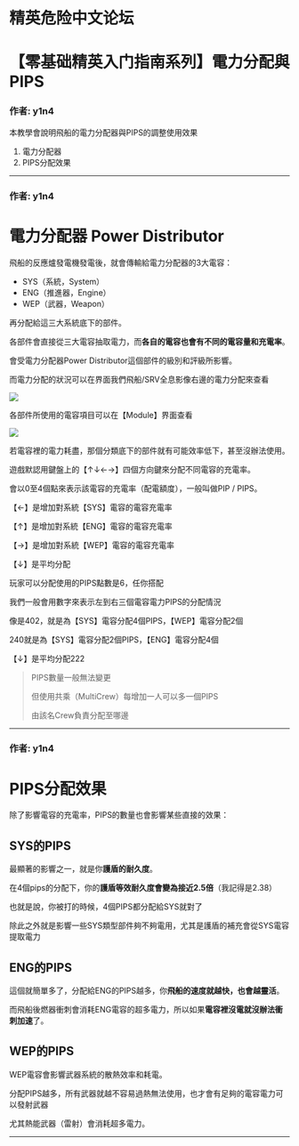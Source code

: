 




精英危险中文论坛
=========







 




# 【零基础精英入门指南系列】電力分配與PIPS





### 作者: y1n4



本教學會說明飛船的電力分配器與PIPS的調整使用效果


1. 電力分配器
2. PIPS分配效果






---



### 作者: y1n4



電力分配器 Power Distributor
=======================


飛船的反應爐發電機發電後，就會傳輸給電力分配器的3大電容：


* SYS（系統，System）
* ENG（推進器，Engine）
* WEP（武器，Weapon）  

再分配給這三大系統底下的部件。


各部件會直接從三大電容抽取電力，而**各自的電容也會有不同的電容量和充電率**。  

會受電力分配器Power Distributor這個部件的級別和評級所影響。  

而電力分配的狀況可以在界面我們飛船/SRV全息影像右邊的電力分配來查看  

![](https://qiniu.elitedanger.cn/assets/files/2021-04-18/1618761440-849666-pipsdes.png)


各部件所使用的電容項目可以在【Module】界面查看  

![](https://qiniu.elitedanger.cn/assets/files/2021-04-23/1619199046-112678-pips01.jpeg)


若電容裡的電力耗盡，那個分類底下的部件就有可能效率低下，甚至沒辦法使用。  

遊戲默認用鍵盤上的【↑↓←→】四個方向鍵來分配不同電容的充電率。  

會以0至4個點來表示該電容的充電率（配電額度），一般叫做PIP / PIPS。  

【←】是增加對系統【SYS】電容的電容充電率  

【↑】是增加對系統【ENG】電容的電容充電率  

【→】是增加對系統【WEP】電容的電容充電率  

【↓】是平均分配


玩家可以分配使用的PIPS點數是6，任你搭配  

我們一般會用數字來表示左到右三個電容電力PIPS的分配情況  

像是402，就是為【SYS】電容分配4個PIPS，【WEP】電容分配2個  

240就是為【SYS】電容分配2個PIPS，【ENG】電容分配4個  

【↓】是平均分配222



> PIPS數量一般無法變更  
> 
> 但使用共乘（MultiCrew）每增加一人可以多一個PIPS  
> 
> 由該名Crew負責分配至哪邊
> 
> 






---



### 作者: y1n4



PIPS分配效果
========


除了影響電容的充電率，PIPS的數量也會影響某些直接的效果：


SYS的PIPS
--------


最顯著的影響之一，就是你**護盾的耐久度**。  

在4個pips的分配下，你的**護盾等效耐久度會變為接近2.5倍**（我記得是2.38）  

也就是說，你被打的時候，4個PIPS都分配給SYS就對了  

除此之外就是影響一些SYS類型部件夠不夠電用，尤其是護盾的補充會從SYS電容提取電力


ENG的PIPS
--------


這個就簡單多了，分配給ENG的PIPS越多，你**飛船的速度就越快，也會越靈活**。  

而飛船後燃器衝刺會消耗ENG電容的超多電力，所以如果**電容裡沒電就沒辦法衝刺加速**了。


WEP的PIPS
--------


WEP電容會影響武器系統的散熱效率和耗電。  

分配PIPS越多，所有武器就越不容易過熱無法使用，也才會有足夠的電容電力可以發射武器  

尤其熱能武器（雷射）會消耗超多電力。






---










